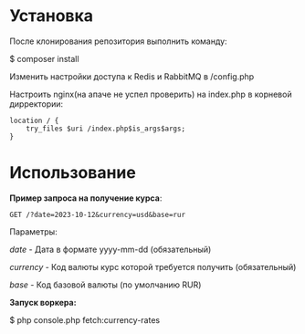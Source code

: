 # Установка

После клонирования репозитория выполнить команду:

$ composer install

Изменить настройки доступа к Redis и RabbitMQ в /config.php

Настроить nginx(на апаче не успел проверить) на index.php в корневой дирректории:

    location / {
        try_files $uri /index.php$is_args$args;
    }

# Использование

**Пример запроса на получение курса**:

    GET /?date=2023-10-12&currency=usd&base=rur 

Параметры:

_date_ - Дата в формате yyyy-mm-dd (обязательный)

_currency_ - Код валюты курс которой требуется получить (обязательный)

_base_ - Код базовой валюты (по умолчанию RUR)


**Запуск воркера:**

$ php console.php fetch:currency-rates 
